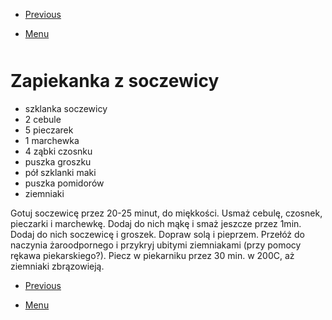 <!-- Navigation Menu Start -->

- [Previous](<Tarta.md>)

- [Menu](<README.md>)

<div style="margin-bottom: 50px"></div>

<!-- /Navigation Menu Start -->


# Zapiekanka z soczewicy

- szklanka soczewicy
- 2 cebule
- 5 pieczarek
- 1 marchewka
- 4 ząbki czosnku
- puszka groszku
- pół szklanki maki
- puszka pomidorów
- ziemniaki

Gotuj soczewicę przez 20-25 minut, do miękkości. Usmaż cebulę, czosnek, pieczarki i marchewkę. Dodaj do nich mąkę i smaż jeszcze przez 1min. Dodaj do nich soczewicę i groszek. 
Dopraw solą i pieprzem. Przełóż do naczynia żaroodpornego i przykryj ubitymi ziemniakami (przy pomocy rękawa piekarskiego?). Piecz w piekarniku przez 30 min. w 200C, aż ziemniaki zbrązowieją.


<!-- Navigation Menu End -->

- [Previous](<Tarta.md>)

- [Menu](<README.md>)

<div style="margin-bottom: 50px"></div>

<!-- /Navigation Menu End -->